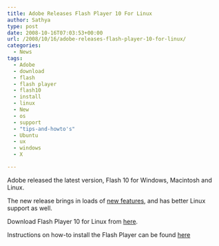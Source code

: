 ```yaml
---
title: Adobe Releases Flash Player 10 For Linux
author: Sathya
type: post
date: 2008-10-16T07:03:53+00:00
url: /2008/10/16/adobe-releases-flash-player-10-for-linux/
categories:
  - News
tags:
  - Adobe
  - download
  - flash
  - flash player
  - flash10
  - install
  - linux
  - New
  - os
  - support
  - "tips-and-howto's"
  - Ubuntu
  - ux
  - windows
  - X

---
```

Adobe released the latest version, Flash 10 for Windows, Macintosh and Linux.

The new release brings in loads of [new features][1], and has better Linux support as well.

Download Flash Player 10 for Linux from [here][2].
  
Instructions on how-to install the Flash Player can be found [here][3]

 [1]: http://www.adobe.com/support/documentation/en/flashplayer/releasenotes.html#p10
 [2]: http://www.adobe.com/shockwave/download/download.cgi?P1_Prod_Version=ShockwaveFlash&P2_Platform=Linux
 [3]: http://www.adobe.com/products/flashplayer/productinfo/instructions/#section-3